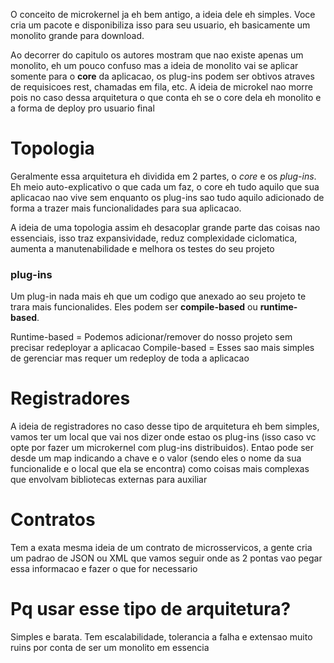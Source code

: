 O conceito de microkernel ja eh bem antigo, a ideia dele eh simples. Voce cria um pacote e disponibiliza isso para seu usuario, eh basicamente um monolito grande para download.

Ao decorrer do capitulo os autores mostram que nao existe apenas um monolito, eh um pouco confuso mas a ideia de monolito vai se aplicar somente para o **core** da aplicacao, os plug-ins podem ser obtivos atraves de requisicoes rest, chamadas em fila, etc. A ideia de microkel nao morre pois no caso dessa arquitetura o que conta eh se o core dela eh monolito e a forma de deploy pro usuario final

# Topologia
Geralmente essa arquitetura eh dividida em 2 partes, o _core_ e os _plug-ins_. Eh meio auto-explicativo o que cada um faz, o core eh tudo aquilo que sua aplicacao nao vive sem enquanto os plug-ins sao tudo aquilo adicionado de forma a trazer mais funcionalidades para sua aplicacao.

A ideia de uma topologia assim eh desacoplar grande parte das coisas nao essenciais, isso traz expansividade, reduz complexidade ciclomatica, aumenta a manutenabilidade e melhora os testes do seu projeto

### plug-ins
Um plug-in nada mais eh que um codigo que anexado ao seu projeto te trara mais funcionalides. Eles podem ser **compile-based** ou **runtime-based**.

Runtime-based = Podemos adicionar/remover do nosso projeto sem precisar redeployar a aplicacao
Compile-based = Esses sao mais simples de gerenciar mas requer um redeploy de toda a aplicacao

# Registradores
A ideia de registradores no caso desse tipo de arquitetura eh bem simples, vamos ter um local que vai nos dizer onde estao os plug-ins (isso caso vc opte por fazer um microkernel com plug-ins distribuidos). Entao pode ser desde um map indicando a chave e o valor (sendo eles o nome da sua funcionalide e o local que ela se encontra) como coisas mais complexas que envolvam bibliotecas externas para auxiliar

# Contratos
Tem a exata mesma ideia de um contrato de microsservicos, a gente cria um padrao de JSON ou XML que vamos seguir onde as 2 pontas vao pegar essa informacao e fazer o que for necessario

# Pq usar esse tipo de arquitetura?
Simples e barata. Tem escalabilidade, tolerancia a falha e extensao muito ruins por conta de ser um monolito em essencia